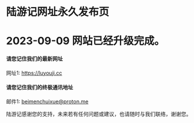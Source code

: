 # 陆游记网址永久发布页

# 2023-09-09 网站已经升级完成。

#### 请您记住我们的最新网址
网址1: https://luyouji.cc

#### 请您记住我们的终极通讯地址
邮件1: beimenchuixue@proton.me

陆游记感谢您的支持，未来若有任何问题或建议，也请随时与我们联络，谢谢您。




